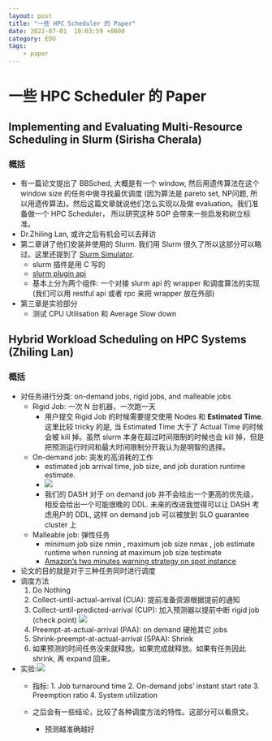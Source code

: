 ```yaml
---
layout: post
title: "一些 HPC Scheduler 的 Paper"
date: 2022-07-01  10:03:59 +0800
category: EDU
tags: 
    - paper
---
```


# 一些 HPC Scheduler 的 Paper

## Implementing and Evaluating Multi-Resource Scheduling in Slurm (Sirisha Cherala)

### 概括

- 有一篇论文提出了 BBSched, 大概是有一个 window, 然后用遗传算法在这个 window size 的任务中做寻找最优调度 (因为算法是 pareto set, NP问题, 所以用遗传算法)。然后这篇文章就说他们怎么实现以及做 evaluation。我们准备做一个 HPC Scheduler， 所以研究这种 SOP 会带来一些启发和树立标准。
- Dr.Zhiling Lan, 或许之后有机会可以去拜访
- 第二章讲了他们安装并使用的 Slurm. 我们用 Slurm 很久了所以这部分可以略过。这里还提到了 [Slurm Simulator](https://github.com/ubccr-slurm-simulator).
  - slurm 插件是用 C 写的
  - [slurm plugin api](https://slurm.schedmd.com/plugins.html)
  - 基本上分为两个组件: 一个对接 slurm api 的 wrapper 和调度算法的实现 (我们可以用 restful api 或者 rpc 来把 wrapper 放在外部)
- 第三章是实验部分
  - 测试 CPU Utilisation 和 Average Slow down

## Hybrid Workload Scheduling on HPC Systems (Zhiling Lan)

### 概括

- 对任务进行分类: on-demand jobs, rigid jobs, and malleable jobs
  - Rigid Job: 一次 N 台机器，一次跑一天
    - 用户提交 Rigid Job 的时候需要提交使用 Nodes 和 **Estimated Time**. 这里比较 tricky 的是, 当 Estimated Time 大于了 Actual Time 的时候会被 kill 掉。虽然 slurm 本身在超过时间限制的时候也会 kill 掉，但是把预测运行时间和最大时间限制分开我认为是明智的选择。
  - On-demand job: 突发的高消耗的工作
    - estimated job arrival time, job size, and job duration runtime estimate.
    - ![](https://snz04pap002files.storage.live.com/y4mlAIQww3Kit3BkeclFMemSlGZlYt4Dm4aZdDsnep0ddxVIInMTnZzQ56xEHIlwbNK2uNwy-4LOSf6SS6NpoGnPv_e7uOHqrmJnclrsYQSkPQbqewVAYRkNYhZ5Ig8s3nUBPVnLgmTGJ_C-DqsYxd_yji9QPq7jIW3_HxabgItZWH_9_yf_tJJj8qgAF6-ynuH?width=256&height=133&cropmode=none)
    - 我们的 DASH 对于 on demand job 并不会给出一个更高的优先级，相反会给出一个可能很晚的 DDL. 未来的改进我觉得可以让 DASH 考虑用户的 DDL, 这样 on demand job 可以被放到 SLO guarantee cluster 上
  - Malleable job: 弹性任务
    - minimum job size nmin , maximum job size nmax , job estimate runtime when running at maximum job size testimate
    - [Amazon’s two minutes warning strategy on spot instance](https://docs.aws.amazon.com/AWSEC2/latest/UserGuide/spot-interruptions.html)
- 论文的目的就是对于三种任务同时进行调度
- 调度方法
    1. Do Nothing
    2. Collect-until-actual-arrival (CUA): 提前准备资源根据提前的通知
    3. Collect-until-predicted-arrival (CUP): 加入预测器以提前中断 rigid job (check point) ![](https://snz04pap002files.storage.live.com/y4m_JUdiEHUONZyxhPwx3dnL93LV5sheYO5PQBOwmW89Wj1bfczkmt36_5oYlBnmXVUMrVZ147D7cZfalDsKj6KOAA_zoyUhdqjDUPqVl3NaNZR3UeezuBC6rZTXTSpb2XWX6SJgUNtNNrp3t7yjcl5Gvc33-6VdVKeB2Y88Msg4L7mGaQoi03mlJgrzbm6ThIo?width=660&height=188&cropmode=none)
    4. Preempt-at-actual-arrival (PAA): on demand 硬抢其它 jobs
    5. Shrink-preempt-at-actual-arrival (SPAA): Shrink
    6. 如果预测的时间任务没来就释放。如果完成就释放。如果有任务因此 shrink, 再 expand 回来。
- 实验:![](https://snz04pap002files.storage.live.com/y4mhooHLGg440AYnKFB1H4Ktm3ZmcNUNhCkOIyqWFyJliaBnJ8BXGZWCSrvPzz_tnTSJcSbNCAg8hK5RGY27NhP5L6HDujO8Dc3JXu-cUHRNLu1QsOeeWSuNzChWpiAXSWNwqirbJwOOoPHnSqdKS2_fN5S3ctwyNsUPI3TdSetmXVLM106KMF4LjvxU_FwBSum?width=660&height=247&cropmode=none)
  - 指标:
        1. Job turnaround time
        2. On-demand jobs’ instant start rate
        3. Preemption ratio
        4. System utilization

  - 之后会有一些结论，比较了各种调度方法的特性。这部分可以看原文。
    - 预测越准确越好
